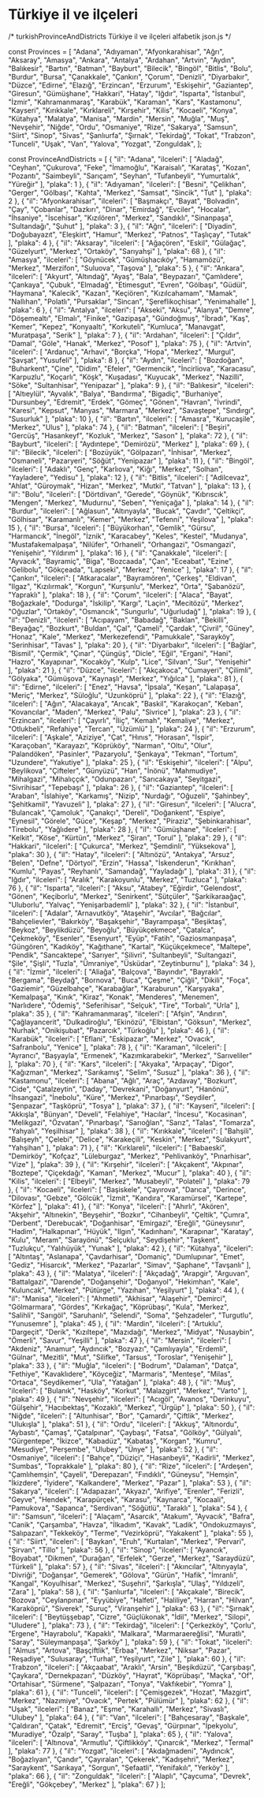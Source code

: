 Türkiye il ve ilçeleri
=====================

/*
turkishProvinceAndDistricts
Türkiye il ve ilçeleri alfabetik json.js
*/

const Provinces = [
    "Adana",
    "Adıyaman",
    "Afyonkarahisar",
    "Ağrı",
    "Aksaray",
    "Amasya",
    "Ankara",
    "Antalya",
    "Ardahan",
    "Artvin",
    "Aydın",
    "Balıkesir",
    "Bartın",
    "Batman",
    "Bayburt",
    "Bilecik",
    "Bingöl",
    "Bitlis",
    "Bolu",
    "Burdur",
    "Bursa",
    "Çanakkale",
    "Çankırı",
    "Çorum",
    "Denizli",
    "Diyarbakır",
    "Düzce",
    "Edirne",
    "Elazığ",
    "Erzincan",
    "Erzurum",
    "Eskişehir",
    "Gaziantep",
    "Giresun",
    "Gümüşhane",
    "Hakkari",
    "Hatay",
    "Iğdır",
    "Isparta",
    "İstanbul",
    "İzmir",
    "Kahramanmaraş",
    "Karabük",
    "Karaman",
    "Kars",
    "Kastamonu",
    "Kayseri",
    "Kırıkkale",
    "Kırklareli",
    "Kırşehir",
    "Kilis",
    "Kocaeli",
    "Konya",
    "Kütahya",
    "Malatya",
    "Manisa",
    "Mardin",
    "Mersin",
    "Muğla",
    "Muş",
    "Nevşehir",
    "Niğde",
    "Ordu",
    "Osmaniye",
    "Rize",
    "Sakarya",
    "Samsun",
    "Siirt",
    "Sinop",
    "Sivas",
    "Şanlıurfa",
    "Şırnak",
    "Tekirdağ",
    "Tokat",
    "Trabzon",
    "Tunceli",
    "Uşak",
    "Van",
    "Yalova",
    "Yozgat",
    "Zonguldak",
];

const ProvinceAndDistricts = [
    {
        "il": "Adana",
        "ilceleri": [
            "Aladağ",
            "Ceyhan",
            "Çukurova",
            "Feke",
            "İmamoğlu",
            "Karaisalı",
            "Karataş",
            "Kozan",
            "Pozantı",
            "Saimbeyli",
            "Sarıçam",
            "Seyhan",
            "Tufanbeyli",
            "Yumurtalık",
            "Yüreğir"
        ],
        "plaka": 1
    },
    {
        "il": "Adıyaman",
        "ilceleri": [
            "Besni",
            "Çelikhan",
            "Gerger",
            "Gölbaşı",
            "Kahta",
            "Merkez",
            "Samsat",
            "Sincik",
            "Tut"
        ],
        "plaka": 2
    },
    {
        "il": "Afyonkarahisar",
        "ilceleri": [
            "Başmakçı",
            "Bayat",
            "Bolvadin",
            "Çay",
            "Çobanlar",
            "Dazkırı",
            "Dinar",
            "Emirdağ",
            "Evciler",
            "Hocalar",
            "İhsaniye",
            "İscehisar",
            "Kızılören",
            "Merkez",
            "Sandıklı",
            "Sinanpaşa",
            "Sultandağı",
            "Şuhut"
        ],
        "plaka": 3
    },
    {
        "il": "Ağrı",
        "ilceleri": [
            "Diyadin",
            "Doğubayazıt",
            "Eleşkirt",
            "Hamur",
            "Merkez",
            "Patnos",
            "Taşlıçay",
            "Tutak"
        ],
        "plaka": 4
    },
    {
        "il": "Aksaray",
        "ilceleri": [
            "Ağaçören",
            "Eskil",
            "Gülağaç",
            "Güzelyurt",
            "Merkez",
            "Ortaköy",
            "Sarıyahşi"
        ],
        "plaka": 68
    },
    {
        "il": "Amasya",
        "ilceleri": [
            "Göynücek",
            "Gümüşhacıköy",
            "Hamamözü",
            "Merkez",
            "Merzifon",
            "Suluova",
            "Taşova"
        ],
        "plaka": 5
    },
    {
        "il": "Ankara",
        "ilceleri": [
            "Akyurt",
            "Altındağ",
            "Ayaş",
            "Bala",
            "Beypazarı",
            "Çamlıdere",
            "Çankaya",
            "Çubuk",
            "Elmadağ",
            "Etimesgut",
            "Evren",
            "Gölbaşı",
            "Güdül",
            "Haymana",
            "Kalecik",
            "Kazan",
            "Keçiören",
            "Kızılcahamam",
            "Mamak",
            "Nallıhan",
            "Polatlı",
            "Pursaklar",
            "Sincan",
            "Şereflikoçhisar",
            "Yenimahalle"
        ],
        "plaka": 6
    },
    {
        "il": "Antalya",
        "ilceleri": [
            "Akseki",
            "Aksu",
            "Alanya",
            "Demre",
            "Döşemealtı",
            "Elmalı",
            "Finike",
            "Gazipaşa",
            "Gündoğmuş",
            "İbradı",
            "Kaş",
            "Kemer",
            "Kepez",
            "Konyaaltı",
            "Korkuteli",
            "Kumluca",
            "Manavgat",
            "Muratpaşa",
            "Serik"
        ],
        "plaka": 7
    },
    {
        "il": "Ardahan",
        "ilceleri": [
            "Çıldır",
            "Damal",
            "Göle",
            "Hanak",
            "Merkez",
            "Posof"
        ],
        "plaka": 75
    },
    {
        "il": "Artvin",
        "ilceleri": [
            "Ardanuç",
            "Arhavi",
            "Borçka",
            "Hopa",
            "Merkez",
            "Murgul",
            "Şavşat",
            "Yusufeli"
        ],
        "plaka": 8
    },
    {
        "il": "Aydın",
        "ilceleri": [
            "Bozdoğan",
            "Buharkent",
            "Çine",
            "Didim",
            "Efeler",
            "Germencik",
            "İncirliova",
            "Karacasu",
            "Karpuzlu",
            "Koçarlı",
            "Köşk",
            "Kuşadası",
            "Kuyucak",
            "Merkez",
            "Nazilli",
            "Söke",
            "Sultanhisar",
            "Yenipazar"
        ],
        "plaka": 9
    },
    {
        "il": "Balıkesir",
        "ilceleri": [
            "Altıeylül",
            "Ayvalık",
            "Balya",
            "Bandırma",
            "Bigadiç",
            "Burhaniye",
            "Dursunbey",
            "Edremit",
            "Erdek",
            "Gömeç",
            "Gönen",
            "Havran",
            "İvrindi",
            "Karesi",
            "Kepsut",
            "Manyas",
            "Marmara",
            "Merkez",
            "Savaştepe",
            "Sındırgı",
            "Susurluk"
        ],
        "plaka": 10
    },
    {
        "il": "Bartın",
        "ilceleri": [
            "Amasra",
            "Kurucaşile",
            "Merkez",
            "Ulus"
        ],
        "plaka": 74
    },
    {
        "il": "Batman",
        "ilceleri": [
            "Beşiri",
            "Gercüş",
            "Hasankeyf",
            "Kozluk",
            "Merkez",
            "Sason"
        ],
        "plaka": 72
    },
    {
        "il": "Bayburt",
        "ilceleri": [
            "Aydıntepe",
            "Demirözü",
            "Merkez"
        ],
        "plaka": 69
    },
    {
        "il": "Bilecik",
        "ilceleri": [
            "Bozüyük",
            "Gölpazarı",
            "İnhisar",
            "Merkez",
            "Osmaneli",
            "Pazaryeri",
            "Söğüt",
            "Yenipazar"
        ],
        "plaka": 11
    },
    {
        "il": "Bingöl",
        "ilceleri": [
            "Adaklı",
            "Genç",
            "Karlıova",
            "Kiğı",
            "Merkez",
            "Solhan",
            "Yayladere",
            "Yedisu"
        ],
        "plaka": 12
    },
    {
        "il": "Bitlis",
        "ilceleri": [
            "Adilcevaz",
            "Ahlat",
            "Güroymak",
            "Hizan",
            "Merkez",
            "Mutki",
            "Tatvan"
        ],
        "plaka": 13
    },
    {
        "il": "Bolu",
        "ilceleri": [
            "Dörtdivan",
            "Gerede",
            "Göynük",
            "Kıbrıscık",
            "Mengen",
            "Merkez",
            "Mudurnu",
            "Seben",
            "Yeniçağa"
        ],
        "plaka": 14
    },
    {
        "il": "Burdur",
        "ilceleri": [
            "Ağlasun",
            "Altınyayla",
            "Bucak",
            "Çavdır",
            "Çeltikçi",
            "Gölhisar",
            "Karamanlı",
            "Kemer",
            "Merkez",
            "Tefenni",
            "Yeşilova"
        ],
        "plaka": 15
    },
    {
        "il": "Bursa",
        "ilceleri": [
            "Büyükorhan",
            "Gemlik",
            "Gürsu",
            "Harmancık",
            "İnegöl",
            "İznik",
            "Karacabey",
            "Keles",
            "Kestel",
            "Mudanya",
            "Mustafakemalpaşa",
            "Nilüfer",
            "Orhaneli",
            "Orhangazi",
            "Osmangazi",
            "Yenişehir",
            "Yıldırım"
        ],
        "plaka": 16
    },
    {
        "il": "Çanakkale",
        "ilceleri": [
            "Ayvacık",
            "Bayramiç",
            "Biga",
            "Bozcaada",
            "Çan",
            "Eceabat",
            "Ezine",
            "Gelibolu",
            "Gökçeada",
            "Lapseki",
            "Merkez",
            "Yenice"
        ],
        "plaka": 17
    },
    {
        "il": "Çankırı",
        "ilceleri": [
            "Atkaracalar",
            "Bayramören",
            "Çerkeş",
            "Eldivan",
            "Ilgaz",
            "Kızılırmak",
            "Korgun",
            "Kurşunlu",
            "Merkez",
            "Orta",
            "Şabanözü",
            "Yapraklı"
        ],
        "plaka": 18
    },
    {
        "il": "Çorum",
        "ilceleri": [
            "Alaca",
            "Bayat",
            "Boğazkale",
            "Dodurga",
            "İskilip",
            "Kargı",
            "Laçin",
            "Mecitözü",
            "Merkez",
            "Oğuzlar",
            "Ortaköy",
            "Osmancık",
            "Sungurlu",
            "Uğurludağ"
        ],
        "plaka": 19
    },
    {
        "il": "Denizli",
        "ilceleri": [
            "Acıpayam",
            "Babadağ",
            "Baklan",
            "Bekilli",
            "Beyağaç",
            "Bozkurt",
            "Buldan",
            "Çal",
            "Çameli",
            "Çardak",
            "Çivril",
            "Güney",
            "Honaz",
            "Kale",
            "Merkez",
            "Merkezefendi",
            "Pamukkale",
            "Sarayköy",
            "Serinhisar",
            "Tavas"
        ],
        "plaka": 20
    },
    {
        "il": "Diyarbakır",
        "ilceleri": [
            "Bağlar",
            "Bismil",
            "Çermik",
            "Çınar",
            "Çüngüş",
            "Dicle",
            "Eğil",
            "Ergani",
            "Hani",
            "Hazro",
            "Kayapınar",
            "Kocaköy",
            "Kulp",
            "Lice",
            "Silvan",
            "Sur",
            "Yenişehir"
        ],
        "plaka": 21
    },
    {
        "il": "Düzce",
        "ilceleri": [
            "Akçakoca",
            "Cumayeri",
            "Çilimli",
            "Gölyaka",
            "Gümüşova",
            "Kaynaşlı",
            "Merkez",
            "Yığılca"
        ],
        "plaka": 81
    },
    {
        "il": "Edirne",
        "ilceleri": [
            "Enez",
            "Havsa",
            "İpsala",
            "Keşan",
            "Lalapaşa",
            "Meriç",
            "Merkez",
            "Süloğlu",
            "Uzunköprü"
        ],
        "plaka": 22
    },
    {
        "il": "Elazığ",
        "ilceleri": [
            "Ağın",
            "Alacakaya",
            "Arıcak",
            "Baskil",
            "Karakoçan",
            "Keban",
            "Kovancılar",
            "Maden",
            "Merkez",
            "Palu",
            "Sivrice"
        ],
        "plaka": 23
    },
    {
        "il": "Erzincan",
        "ilceleri": [
            "Çayırlı",
            "İliç",
            "Kemah",
            "Kemaliye",
            "Merkez",
            "Otlukbeli",
            "Refahiye",
            "Tercan",
            "Üzümlü"
        ],
        "plaka": 24
    },
    {
        "il": "Erzurum",
        "ilceleri": [
            "Aşkale",
            "Aziziye",
            "Çat",
            "Hınıs",
            "Horasan",
            "İspir",
            "Karaçoban",
            "Karayazı",
            "Köprüköy",
            "Narman",
            "Oltu",
            "Olur",
            "Palandöken",
            "Pasinler",
            "Pazaryolu",
            "Şenkaya",
            "Tekman",
            "Tortum",
            "Uzundere",
            "Yakutiye"
        ],
        "plaka": 25
    },
    {
        "il": "Eskişehir",
        "ilceleri": [
            "Alpu",
            "Beylikova",
            "Çifteler",
            "Günyüzü",
            "Han",
            "İnönü",
            "Mahmudiye",
            "Mihalgazi",
            "Mihalıççık",
            "Odunpazarı",
            "Sarıcakaya",
            "Seyitgazi",
            "Sivrihisar",
            "Tepebaşı"
        ],
        "plaka": 26
    },
    {
        "il": "Gaziantep",
        "ilceleri": [
            "Araban",
            "İslahiye",
            "Karkamış",
            "Nizip",
            "Nurdağı",
            "Oğuzeli",
            "Şahinbey",
            "Şehitkamil",
            "Yavuzeli"
        ],
        "plaka": 27
    },
    {
        "il": "Giresun",
        "ilceleri": [
            "Alucra",
            "Bulancak",
            "Çamoluk",
            "Çanakçı",
            "Dereli",
            "Doğankent",
            "Espiye",
            "Eynesil",
            "Görele",
            "Güce",
            "Keşap",
            "Merkez",
            "Piraziz",
            "Şebinkarahisar",
            "Tirebolu",
            "Yağlıdere"
        ],
        "plaka": 28
    },
    {
        "il": "Gümüşhane",
        "ilceleri": [
            "Kelkit",
            "Köse",
            "Kürtün",
            "Merkez",
            "Şiran",
            "Torul"
        ],
        "plaka": 29
    },
    {
        "il": "Hakkari",
        "ilceleri": [
            "Çukurca",
            "Merkez",
            "Şemdinli",
            "Yüksekova"
        ],
        "plaka": 30
    },
    {
        "il": "Hatay",
        "ilceleri": [
            "Altınözü",
            "Antakya",
            "Arsuz",
            "Belen",
            "Defne",
            "Dörtyol",
            "Erzin",
            "Hassa",
            "İskenderun",
            "Kırıkhan",
            "Kumlu",
            "Payas",
            "Reyhanlı",
            "Samandağ",
            "Yayladağı"
        ],
        "plaka": 31
    },
    {
        "il": "Iğdır",
        "ilceleri": [
            "Aralık",
            "Karakoyunlu",
            "Merkez",
            "Tuzluca"
        ],
        "plaka": 76
    },
    {
        "il": "Isparta",
        "ilceleri": [
            "Aksu",
            "Atabey",
            "Eğirdir",
            "Gelendost",
            "Gönen",
            "Keçiborlu",
            "Merkez",
            "Senirkent",
            "Sütçüler",
            "Şarkikaraağaç",
            "Uluborlu",
            "Yalvaç",
            "Yenişarbademli"
        ],
        "plaka": 32
    },
    {
        "il": "İstanbul",
        "ilceleri": [
            "Adalar",
            "Arnavutköy",
            "Ataşehir",
            "Avcılar",
            "Bağcılar",
            "Bahçelievler",
            "Bakırköy",
            "Başakşehir",
            "Bayrampaşa",
            "Beşiktaş",
            "Beykoz",
            "Beylikdüzü",
            "Beyoğlu",
            "Büyükçekmece",
            "Çatalca",
            "Çekmeköy",
            "Esenler",
            "Esenyurt",
            "Eyüp",
            "Fatih",
            "Gaziosmanpaşa",
            "Güngören",
            "Kadıköy",
            "Kağıthane",
            "Kartal",
            "Küçükçekmece",
            "Maltepe",
            "Pendik",
            "Sancaktepe",
            "Sarıyer",
            "Silivri",
            "Sultanbeyli",
            "Sultangazi",
            "Şile",
            "Şişli",
            "Tuzla",
            "Ümraniye",
            "Üsküdar",
            "Zeytinburnu"
        ],
        "plaka": 34
    },
    {
        "il": "İzmir",
        "ilceleri": [
            "Aliağa",
            "Balçova",
            "Bayındır",
            "Bayraklı",
            "Bergama",
            "Beydağ",
            "Bornova",
            "Buca",
            "Çeşme",
            "Çiğli",
            "Dikili",
            "Foça",
            "Gaziemir",
            "Güzelbahçe",
            "Karabağlar",
            "Karaburun",
            "Karşıyaka",
            "Kemalpaşa",
            "Kınık",
            "Kiraz",
            "Konak",
            "Menderes",
            "Menemen",
            "Narlıdere",
            "Ödemiş",
            "Seferihisar",
            "Selçuk",
            "Tire",
            "Torbalı",
            "Urla"
        ],
        "plaka": 35
    },
    {
        "il": "Kahramanmaraş",
        "ilceleri": [
            "Afşin",
            "Andırın",
            "Çağlayancerit",
            "Dulkadiroğlu",
            "Ekinözü",
            "Elbistan",
            "Göksun",
            "Merkez",
            "Nurhak",
            "Onikişubat",
            "Pazarcık",
            "Türkoğlu"
        ],
        "plaka": 46
    },
    {
        "il": "Karabük",
        "ilceleri": [
            "Eflani",
            "Eskipazar",
            "Merkez",
            "Ovacık",
            "Safranbolu",
            "Yenice"
        ],
        "plaka": 78
    },
    {
        "il": "Karaman",
        "ilceleri": [
            "Ayrancı",
            "Başyayla",
            "Ermenek",
            "Kazımkarabekir",
            "Merkez",
            "Sarıveliler"
        ],
        "plaka": 70
    },
    {
        "il": "Kars",
        "ilceleri": [
            "Akyaka",
            "Arpaçay",
            "Digor",
            "Kağızman",
            "Merkez",
            "Sarıkamış",
            "Selim",
            "Susuz"
        ],
        "plaka": 36
    },
    {
        "il": "Kastamonu",
        "ilceleri": [
            "Abana",
            "Ağlı",
            "Araç",
            "Azdavay",
            "Bozkurt",
            "Cide",
            "Çatalzeytin",
            "Daday",
            "Devrekani",
            "Doğanyurt",
            "Hanönü",
            "İhsangazi",
            "İnebolu",
            "Küre",
            "Merkez",
            "Pınarbaşı",
            "Seydiler",
            "Şenpazar",
            "Taşköprü",
            "Tosya"
        ],
        "plaka": 37
    },
    {
        "il": "Kayseri",
        "ilceleri": [
            "Akkışla",
            "Bünyan",
            "Develi",
            "Felahiye",
            "Hacılar",
            "İncesu",
            "Kocasinan",
            "Melikgazi",
            "Özvatan",
            "Pınarbaşı",
            "Sarıoğlan",
            "Sarız",
            "Talas",
            "Tomarza",
            "Yahyalı",
            "Yeşilhisar"
        ],
        "plaka": 38
    },
    {
        "il": "Kırıkkale",
        "ilceleri": [
            "Bahşili",
            "Balışeyh",
            "Çelebi",
            "Delice",
            "Karakeçili",
            "Keskin",
            "Merkez",
            "Sulakyurt",
            "Yahşihan"
        ],
        "plaka": 71
    },
    {
        "il": "Kırklareli",
        "ilceleri": [
            "Babaeski",
            "Demirköy",
            "Kofçaz",
            "Lüleburgaz",
            "Merkez",
            "Pehlivanköy",
            "Pınarhisar",
            "Vize"
        ],
        "plaka": 39
    },
    {
        "il": "Kırşehir",
        "ilceleri": [
            "Akçakent",
            "Akpınar",
            "Boztepe",
            "Çiçekdağı",
            "Kaman",
            "Merkez",
            "Mucur"
        ],
        "plaka": 40
    },
    {
        "il": "Kilis",
        "ilceleri": [
            "Elbeyli",
            "Merkez",
            "Musabeyli",
            "Polateli"
        ],
        "plaka": 79
    },
    {
        "il": "Kocaeli",
        "ilceleri": [
            "Başiskele",
            "Çayırova",
            "Darıca",
            "Derince",
            "Dilovası",
            "Gebze",
            "Gölcük",
            "İzmit",
            "Kandıra",
            "Karamürsel",
            "Kartepe",
            "Körfez"
        ],
        "plaka": 41
    },
    {
        "il": "Konya",
        "ilceleri": [
            "Ahırlı",
            "Akören",
            "Akşehir",
            "Altınekin",
            "Beyşehir",
            "Bozkır",
            "Cihanbeyli",
            "Çeltik",
            "Çumra",
            "Derbent",
            "Derebucak",
            "Doğanhisar",
            "Emirgazi",
            "Ereğli",
            "Güneysınır",
            "Hadim",
            "Halkapınar",
            "Hüyük",
            "Ilgın",
            "Kadınhanı",
            "Karapınar",
            "Karatay",
            "Kulu",
            "Meram",
            "Sarayönü",
            "Selçuklu",
            "Seydişehir",
            "Taşkent",
            "Tuzlukçu",
            "Yalıhüyük",
            "Yunak"
        ],
        "plaka": 42
    },
    {
        "il": "Kütahya",
        "ilceleri": [
            "Altıntaş",
            "Aslanapa",
            "Çavdarhisar",
            "Domaniç",
            "Dumlupınar",
            "Emet",
            "Gediz",
            "Hisarcık",
            "Merkez",
            "Pazarlar",
            "Simav",
            "Şaphane",
            "Tavşanlı"
        ],
        "plaka": 43
    },
    {
        "il": "Malatya",
        "ilceleri": [
            "Akçadağ",
            "Arapgir",
            "Arguvan",
            "Battalgazi",
            "Darende",
            "Doğanşehir",
            "Doğanyol",
            "Hekimhan",
            "Kale",
            "Kuluncak",
            "Merkez",
            "Pütürge",
            "Yazıhan",
            "Yeşilyurt"
        ],
        "plaka": 44
    },
    {
        "il": "Manisa",
        "ilceleri": [
            "Ahmetli",
            "Akhisar",
            "Alaşehir",
            "Demirci",
            "Gölmarmara",
            "Gördes",
            "Kırkağaç",
            "Köprübaşı",
            "Kula",
            "Merkez",
            "Salihli",
            "Sarıgöl",
            "Saruhanlı",
            "Selendi",
            "Soma",
            "Şehzadeler",
            "Turgutlu",
            "Yunusemre"
        ],
        "plaka": 45
    },
    {
        "il": "Mardin",
        "ilceleri": [
            "Artuklu",
            "Dargeçit",
            "Derik",
            "Kızıltepe",
            "Mazıdağı",
            "Merkez",
            "Midyat",
            "Nusaybin",
            "Ömerli",
            "Savur",
            "Yeşilli"
        ],
        "plaka": 47
    },
    {
        "il": "Mersin",
        "ilceleri": [
            "Akdeniz",
            "Anamur",
            "Aydıncık",
            "Bozyazı",
            "Çamlıyayla",
            "Erdemli",
            "Gülnar",
            "Mezitli",
            "Mut",
            "Silifke",
            "Tarsus",
            "Toroslar",
            "Yenişehir"
        ],
        "plaka": 33
    },
    {
        "il": "Muğla",
        "ilceleri": [
            "Bodrum",
            "Dalaman",
            "Datça",
            "Fethiye",
            "Kavaklıdere",
            "Köyceğiz",
            "Marmaris",
            "Menteşe",
            "Milas",
            "Ortaca",
            "Seydikemer",
            "Ula",
            "Yatağan"
        ],
        "plaka": 48
    },
    {
        "il": "Muş",
        "ilceleri": [
            "Bulanık",
            "Hasköy",
            "Korkut",
            "Malazgirt",
            "Merkez",
            "Varto"
        ],
        "plaka": 49
    },
    {
        "il": "Nevşehir",
        "ilceleri": [
            "Acıgöl",
            "Avanos",
            "Derinkuyu",
            "Gülşehir",
            "Hacıbektaş",
            "Kozaklı",
            "Merkez",
            "Ürgüp"
        ],
        "plaka": 50
    },
    {
        "il": "Niğde",
        "ilceleri": [
            "Altunhisar",
            "Bor",
            "Çamardı",
            "Çiftlik",
            "Merkez",
            "Ulukışla"
        ],
        "plaka": 51
    },
    {
        "il": "Ordu",
        "ilceleri": [
            "Akkuş",
            "Altınordu",
            "Aybastı",
            "Çamaş",
            "Çatalpınar",
            "Çaybaşı",
            "Fatsa",
            "Gölköy",
            "Gülyalı",
            "Gürgentepe",
            "İkizce",
            "Kabadüz",
            "Kabataş",
            "Korgan",
            "Kumru",
            "Mesudiye",
            "Perşembe",
            "Ulubey",
            "Ünye"
        ],
        "plaka": 52
    },
    {
        "il": "Osmaniye",
        "ilceleri": [
            "Bahçe",
            "Düziçi",
            "Hasanbeyli",
            "Kadirli",
            "Merkez",
            "Sumbas",
            "Toprakkale"
        ],
        "plaka": 80
    },
    {
        "il": "Rize",
        "ilceleri": [
            "Ardeşen",
            "Çamlıhemşin",
            "Çayeli",
            "Derepazarı",
            "Fındıklı",
            "Güneysu",
            "Hemşin",
            "İkizdere",
            "İyidere",
            "Kalkandere",
            "Merkez",
            "Pazar"
        ],
        "plaka": 53
    },
    {
        "il": "Sakarya",
        "ilceleri": [
            "Adapazarı",
            "Akyazı",
            "Arifiye",
            "Erenler",
            "Ferizli",
            "Geyve",
            "Hendek",
            "Karapürçek",
            "Karasu",
            "Kaynarca",
            "Kocaali",
            "Pamukova",
            "Sapanca",
            "Serdivan",
            "Söğütlü",
            "Taraklı"
        ],
        "plaka": 54
    },
    {
        "il": "Samsun",
        "ilceleri": [
            "Alaçam",
            "Asarcık",
            "Atakum",
            "Ayvacık",
            "Bafra",
            "Canik",
            "Çarşamba",
            "Havza",
            "İlkadım",
            "Kavak",
            "Ladik",
            "Ondokuzmayıs",
            "Salıpazarı",
            "Tekkeköy",
            "Terme",
            "Vezirköprü",
            "Yakakent"
        ],
        "plaka": 55
    },
    {
        "il": "Siirt",
        "ilceleri": [
            "Baykan",
            "Eruh",
            "Kurtalan",
            "Merkez",
            "Pervari",
            "Şirvan",
            "Tillo"
        ],
        "plaka": 56
    },
    {
        "il": "Sinop",
        "ilceleri": [
            "Ayancık",
            "Boyabat",
            "Dikmen",
            "Durağan",
            "Erfelek",
            "Gerze",
            "Merkez",
            "Saraydüzü",
            "Türkeli"
        ],
        "plaka": 57
    },
    {
        "il": "Sivas",
        "ilceleri": [
            "Akıncılar",
            "Altınyayla",
            "Divriği",
            "Doğanşar",
            "Gemerek",
            "Gölova",
            "Gürün",
            "Hafik",
            "İmranlı",
            "Kangal",
            "Koyulhisar",
            "Merkez",
            "Suşehri",
            "Şarkışla",
            "Ulaş",
            "Yıldızeli",
            "Zara"
        ],
        "plaka": 58
    },
    {
        "il": "Şanlıurfa",
        "ilceleri": [
            "Akçakale",
            "Birecik",
            "Bozova",
            "Ceylanpınar",
            "Eyyübiye",
            "Halfeti",
            "Haliliye",
            "Harran",
            "Hilvan",
            "Karaköprü",
            "Siverek",
            "Suruç",
            "Viranşehir"
        ],
        "plaka": 63
    },
    {
        "il": "Şırnak",
        "ilceleri": [
            "Beytüşşebap",
            "Cizre",
            "Güçlükonak",
            "İdil",
            "Merkez",
            "Silopi",
            "Uludere"
        ],
        "plaka": 73
    },
    {
        "il": "Tekirdağ",
        "ilceleri": [
            "Çerkezköy",
            "Çorlu",
            "Ergene",
            "Hayrabolu",
            "Kapaklı",
            "Malkara",
            "Marmaraereğlisi",
            "Muratlı",
            "Saray",
            "Süleymanpaşa",
            "Şarköy"
        ],
        "plaka": 59
    },
    {
        "il": "Tokat",
        "ilceleri": [
            "Almus",
            "Artova",
            "Başçiftlik",
            "Erbaa",
            "Merkez",
            "Niksar",
            "Pazar",
            "Reşadiye",
            "Sulusaray",
            "Turhal",
            "Yeşilyurt",
            "Zile"
        ],
        "plaka": 60
    },
    {
        "il": "Trabzon",
        "ilceleri": [
            "Akçaabat",
            "Araklı",
            "Arsin",
            "Beşikdüzü",
            "Çarşıbaşı",
            "Çaykara",
            "Dernekpazarı",
            "Düzköy",
            "Hayrat",
            "Köprübaşı",
            "Maçka",
            "Of",
            "Ortahisar",
            "Sürmene",
            "Şalpazarı",
            "Tonya",
            "Vakfıkebir",
            "Yomra"
        ],
        "plaka": 61
    },
    {
        "il": "Tunceli",
        "ilceleri": [
            "Çemişgezek",
            "Hozat",
            "Mazgirt",
            "Merkez",
            "Nazımiye",
            "Ovacık",
            "Pertek",
            "Pülümür"
        ],
        "plaka": 62
    },
    {
        "il": "Uşak",
        "ilceleri": [
            "Banaz",
            "Eşme",
            "Karahallı",
            "Merkez",
            "Sivaslı",
            "Ulubey"
        ],
        "plaka": 64
    },
    {
        "il": "Van",
        "ilceleri": [
            "Bahçesaray",
            "Başkale",
            "Çaldıran",
            "Çatak",
            "Edremit",
            "Erciş",
            "Gevaş",
            "Gürpınar",
            "İpekyolu",
            "Muradiye",
            "Özalp",
            "Saray",
            "Tuşba"
        ],
        "plaka": 65
    },
    {
        "il": "Yalova",
        "ilceleri": [
            "Altınova",
            "Armutlu",
            "Çiftlikköy",
            "Çınarcık",
            "Merkez",
            "Termal"
        ],
        "plaka": 77
    },
    {
        "il": "Yozgat",
        "ilceleri": [
            "Akdağmadeni",
            "Aydıncık",
            "Boğazlıyan",
            "Çandır",
            "Çayıralan",
            "Çekerek",
            "Kadışehri",
            "Merkez",
            "Saraykent",
            "Sarıkaya",
            "Sorgun",
            "Şefaatli",
            "Yenifakılı",
            "Yerköy"
        ],
        "plaka": 66
    },
    {
        "il": "Zonguldak",
        "ilceleri": [
            "Alaplı",
            "Çaycuma",
            "Devrek",
            "Ereğli",
            "Gökçebey",
            "Merkez"
        ],
        "plaka": 67
    }
];

